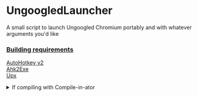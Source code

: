 # UngoogledLauncher
A small script to launch Ungoogled Chromium portably and with whatever arguments you'd like

### <b><u>Building requirements</b></u>

[AutoHotkey v2](https://github.com/AutoHotkey/AutoHotkey/releases)
\
[Ahk2Exe](https://github.com/AutoHotkey/Ahk2Exe/releases)
\
[Upx](https://github.com/upx/upx/releases)

<details>
<summary>If compiling with Compile-in-ator</summary>

###### Use the following environment variables or you WILL encounter errors
`%AHK%` AutoHotkey

</details>
